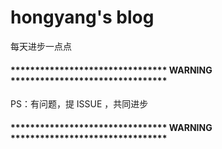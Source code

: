 # hongyang's blog
每天进步一点点
#### ******************************** WARNING ********************************

PS：有问题，提 ISSUE ，共同进步

#### ******************************** WARNING ********************************
